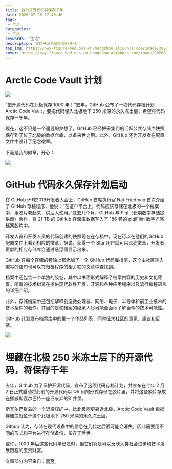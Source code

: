 ```yaml
---
title: 我的开源代码将保存千年
date: 2020-07-20 17:40:46
tags: 
 - 生活
categories: 
 - 生活
keywords: "生活"
description: 我的开源代码将保存千年
top_img: https://hwy-figure-bed.oss-cn-hangzhou.aliyuncs.com/image/20200706104231.jpg
cover: https://hwy-figure-bed.oss-cn-hangzhou.aliyuncs.com/image/20200706104231.jpg
---
```


# Arctic Code Vault 计划

![](https://hwy-figure-bed.oss-cn-hangzhou.aliyuncs.com/image/3.png)

“把开源代码在北极保存 1000 年！”去年，GitHub 公布了一项代码存档计划——Arctic Code Vault，要把代码埋入北极地下 250 米深的永久冻土层，希望将代码保存一千年。

现在，这不只是一个遥远的梦想了，GitHub 已经把采集到的活跃公共存储库快照保存到了位于北极的数据仓库，以备来世之用。此外，GitHub 还为开发者在配置文件中设计了纪念徽章。

下面是我的徽章，开心：

![](https://hwy-figure-bed.oss-cn-hangzhou.aliyuncs.com/image/1.png)

# GitHub 代码永久保存计划启动

在 GitHub 环球2019开发者大会上，GitHub 首席执行官 Nat Friedman 首次介绍了 GitHub 存档程序，他说：“在这个平台上，代码应该存储在北极的一个档案中，用胶片卷起来，供后人使用。”过去几个月，GitHub 与 Piql（长期数字存储提供商）合作，将 21 TB 的 GitHub 存储库数据写入了 186 卷的 piqlFilm 数字光感档案胶片中。

开发人员和开发人员的代码创建的快照现在在存档中，现在可以在他们的GitHub配置文件上看到相应的徽章，据说，获得一个 Star 用户就可以点亮徽章，开发者贡献的相应存储库会通过悬浮窗显示出来。

GitHub 在每个存储的卷轴上都添加了一个 GitHub 代码库指南，这个由社区输入编写的语句也可以在归档程序的相关联的文章中查找到。

档案中还包含一个单独的胶卷，其中以书面形式解释了档案内容的历史和文化背景。所谓的技术树旨在提供现代软件开发、开源和各种应用程序以及流行编程语言的详细介绍。

此外，存储档案中还包括解释创造微处理器、网络、电子、半导体和前工业技术的技术条件的著作。其目的是使档案的继承人尽可能全面地了解当今的技术可能性。

GitHub 计划发布档案库中的第一个作品列表，同时征求社区的意见、建议和反馈。

![](https://hwy-figure-bed.oss-cn-hangzhou.aliyuncs.com/image/2.png)

# 埋藏在北极 250 米冻土层下的开源代码，将保存千年

去年，Github 为了保护开源代码，宣布了这项代码存档计划，并宣布在今年 2 月 2 日正式启动将此前的开源代码以 QR 码的形式存储在胶片里，并将这些胶片存放在挪威斯瓦尔巴特一座已废弃的矿井里。

斯瓦尔巴群岛的一个退役煤矿中，比北极圈更靠近北极。Arctic Code Vault 数据存储库就位于这个北极地下 250 米深的永久冻土层。

Github 认为，存储在现代设备中的信息在几代之后很可能会消失，因此需要用不同的形式和平台进行存储备份，留存于后世。

或许，1000 年后这些代码早已过时，但它们将是可以反映人类社会进步和技术发展历程的宝贵财富。


文章部分内容来自：[思否](https://baijiahao.baidu.com/s?id=1672503626646881303&wfr=spider&for=pc)。